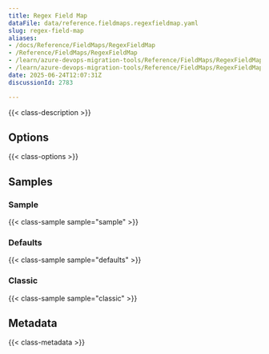 ```yaml
---
title: Regex Field Map
dataFile: data/reference.fieldmaps.regexfieldmap.yaml
slug: regex-field-map
aliases:
- /docs/Reference/FieldMaps/RegexFieldMap
- /Reference/FieldMaps/RegexFieldMap
- /learn/azure-devops-migration-tools/Reference/FieldMaps/RegexFieldMap
- /learn/azure-devops-migration-tools/Reference/FieldMaps/RegexFieldMap/index.md
date: 2025-06-24T12:07:31Z
discussionId: 2783

---
```

{{< class-description >}}

## Options

{{< class-options >}}

## Samples

### Sample

{{< class-sample sample="sample" >}}

### Defaults

{{< class-sample sample="defaults" >}}

### Classic

{{< class-sample sample="classic" >}}

## Metadata

{{< class-metadata >}}
